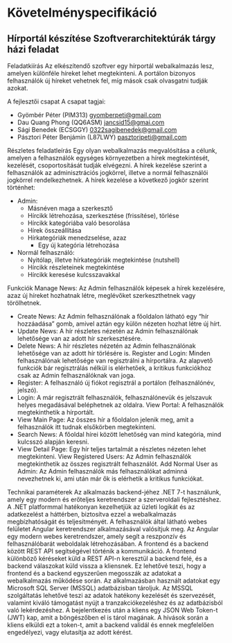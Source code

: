 # Követelményspecifikáció

## Hírportál készítése Szoftverarchitektúrák tárgy házi feladat

Feladatkiírás
Az elkészítendő szoftver egy hírportál webalkalmazás lesz, amelyen különféle híreket lehet megtekinteni. A portálon bizonyos felhasználók új híreket vehetnek fel, míg mások csak olvasgatni tudják azokat.

A fejlesztői csapat
A csapat tagjai: 
- Gyömbér Péter	(PIM313)	gyomberpeti@gmail.com
- Dau Quang Phong	(QQ6ASM)	jancsid15@gmai.com
- Sági Benedek	(ECSGGY)	0322sagibenedek@gmail.com
- Pásztori Péter Benjámin	(L87LWY)	pasztoripeti@gmail.com

Részletes feladatleírás 
Egy olyan webalkalmazás megvalósítása a célunk, amelyen a felhasználók egységes környezetben a hírek megtekintését, kezelését, csoportosítását tudják elvégezni. A hírek kezelése szerint a felhasználók az adminisztrációs jogkörrel, illetve a normál felhasználói jogkörrel rendelkezhetnek.
A hírek kezelése a következő jogkör szerint történhet:
-	Admin:
    - Másnéven maga a szerkesztő
    - Hírcikk létrehozása, szerkesztése (frissítése), törlése
    - Hírcikk kategóriába való besorolása
    - Hírek összeállítása
    -	Hírkategóriák menedzselése, azaz
        - Egy új kategória létrehozása
-	Normál felhasználó:
    -	Nyitólap, illetve hírkategóriák megtekintése (nutshell)
    -	Hírcikk részleteinek megtekintése
    -	Hírcikk keresése kulcsszavakkal





Funkciók
Manage News: Az Admin felhasználók képesek a hírek kezelésére, azaz új híreket hozhatnak létre, meglévőket szerkeszthetnek vagy törölhetnek.
-	Create News: Az Admin felhasználónak a főoldalon látható egy “hír hozzáadása” gomb, amivel aztán egy külön nézeten hozhat létre új hírt.
-	Update News: A hír részletes nézetén az Admin felhasználónak lehetősége van az adott hír szerkesztésére.
-	Delete News: A hír részletes nézetén az Admin felhasználónak lehetősége van az adott hír törlésére is.
Register and Login: Minden felhasználónak lehetősége van regisztrálni a hírportálra. Az alapvető funkciók bár regisztrálás nélkül is elérhetőek, a kritikus funkciókhoz csak az Admin felhasználóknak van joga.
-	Register: A felhasználó új fiókot regisztrál a portálon (felhasználónév, jelszó).
-	Login: A már regisztrált felhasználók, felhasználónevük és jelszavuk helyes megadásával beléphetnek az oldalra.
View Portal: A felhasználók megtekinthetik a hírportált.
-	View Main Page: Az összes hír a főoldalon jelenik meg, amit a felhasználók itt tudnak elsőkörben megtekinteni.
  -	Search News: A főoldal hírei között lehetőség van mind kategória, mind kulcsszó alapján keresni.
-	View Detail Page: Egy hír teljes tartalmát a részletes nézeten lehet megtekinteni.
View Registered Users: Az Admin felhasználók megtekinthetik az összes regisztrált felhasználót.
Add Normal User as Admin: Az Admin felhasználók más felhasználókat adminná nevezhetnek ki, ami után már ők is elérhetik a kritikus funkciókat.

  
Technikai paraméterek
Az alkalmazás backend-jéhez .NET 7-t használunk, amely egy modern és erőteljes keretrendszer a szerveroldali fejlesztéshez. A .NET platformmal hatékonyan kezelhetjük az üzleti logikát és az adatkezelést a háttérben, biztosítva ezzel a webalkalmazás megbízhatóságát és teljesítményét.
A felhasználók által látható webes felületet Angular keretrendszer alkalmazásával valósítjuk meg. Az Angular egy modern webes keretrendszer, amely segít a reszponzív és felhasználóbarát weboldalak létrehozásában. 
A frontend és a backend között REST API segítségével történik a kommunikáció. A frontend különböző kéréseket küld a REST API-n keresztül a backend felé, és a backend válaszokat küld vissza a kliensnek. Ez lehetővé teszi, hogy a frontend és a backend egyszerűen megosszák az adatokat a webalkalmazás működése során.
Az alkalmazásban használt adatokat egy Microsoft SQL Server (MSSQL) adatbázisban tároljuk. Az MSSQL szolgáltatás lehetővé teszi az adatok hatékony kezelését és szervezését, valamint kiváló támogatást nyújt a tranzakciókezeléshez és az adatbázisból való lekérdezéshez.
A bejelentkezés után a kliens egy JSON Web Token-t (JWT) kap, amit a böngészőben el is tárol magának. A hívások során a kliens elküldi ezt a token-t, amit a backend validál és ennek megfelelően engedélyezi, vagy elutasítja az adott kérést.
